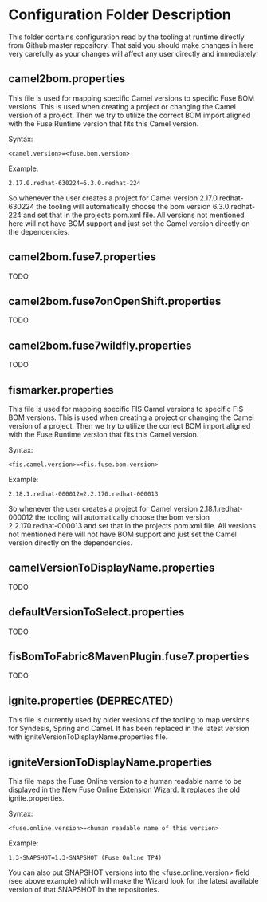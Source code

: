 # Configuration Folder Description
This folder contains configuration read by the tooling at runtime directly from Github master repository. That said you should make changes in here very carefully as your changes will affect any user directly and immediately! 


## camel2bom.properties
This file is used for mapping specific Camel versions to specific Fuse BOM versions. This is used when creating a project or changing the Camel version of a project. Then we try to utilize the correct BOM import aligned with the Fuse Runtime version that fits this Camel version. 

Syntax:

	<camel.version>=<fuse.bom.version>

Example:
	
	2.17.0.redhat-630224=6.3.0.redhat-224
	
So whenever the user creates a project for Camel version 2.17.0.redhat-630224 the tooling will automatically choose the bom version 6.3.0.redhat-224 and set that in the projects pom.xml file.
All versions not mentioned here will not have BOM support and just set the Camel version directly on the dependencies.


## camel2bom.fuse7.properties
TODO


## camel2bom.fuse7onOpenShift.properties
TODO


## camel2bom.fuse7wildfly.properties
TODO


## fismarker.properties
This file is used for mapping specific FIS Camel versions to specific FIS BOM versions. This is used when creating a project or changing the Camel version of a project. Then we try to utilize the correct BOM import aligned with the Fuse Runtime version that fits this Camel version. 

Syntax:

	<fis.camel.version>=<fis.fuse.bom.version>

Example:
	
	2.18.1.redhat-000012=2.2.170.redhat-000013
	
So whenever the user creates a project for Camel version 2.18.1.redhat-000012 the tooling will automatically choose the bom version 2.2.170.redhat-000013 and set that in the projects pom.xml file.
All versions not mentioned here will not have BOM support and just set the Camel version directly on the dependencies.


## camelVersionToDisplayName.properties
TODO


## defaultVersionToSelect.properties
TODO


## fisBomToFabric8MavenPlugin.fuse7.properties
TODO


## ignite.properties (DEPRECATED)
This file is currently used by older versions of the tooling to map versions for Syndesis, Spring and Camel. It has been replaced in the latest version with igniteVersionToDisplayName.properties file.


## igniteVersionToDisplayName.properties
This file maps the Fuse Online version to a human readable name to be displayed in the New Fuse Online Extension Wizard. It replaces the old ignite.properties.

Syntax:

	<fuse.online.version>=<human readable name of this version>

Example:
	
	1.3-SNAPSHOT=1.3-SNAPSHOT (Fuse Online TP4)
	

You can also put SNAPSHOT versions into the <fuse.online.version> field (see above example) which will make the Wizard look for the latest available version of that SNAPSHOT in the repositories.
